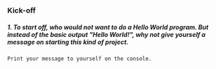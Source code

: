 ### Kick-off
##### 1. To start off, who would not want to do a Hello World program. But instead of the basic output "Hello World!", why not give yourself a message on starting this kind of project. 

`Print your message to yourself on the console.`